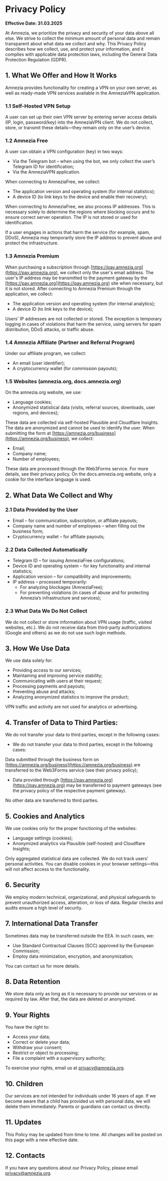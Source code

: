 # Privacy Policy
**Effective Date: 31.03.2025**

At Amnezia, we prioritize the privacy and security of your data above all else. We strive to collect the minimum amount of personal data and remain transparent about what data we collect and why. This Privacy Policy describes how we collect, use, and protect your information, and it complies with applicable data protection laws, including the General Data Protection Regulation (GDPR).

## 1. What We Offer and How It Works
Amnezia provides functionality for creating a VPN on your own server, as well as ready-made VPN services available in the AmneziaVPN application.

### 1.1 Self-Hosted VPN Setup
A user can set up their own VPN server by entering server access details (IP, login, password/key) into the AmneziaVPN client. We do not collect, store, or transmit these details—they remain only on the user’s device.

### 1.2 Amnezia Free
A user can obtain a VPN configuration (key) in two ways:
- Via the Telegram bot – when using the bot, we only collect the user’s Telegram ID for identification;
- Via the AmneziaVPN application.

When connecting to AmneziaFree, we collect:
- The application version and operating system (for internal statistics);
- A device ID (to link keys to the device and enable their recovery);

When connecting to AmneziaFree, we also process IP addresses. This is necessary solely to determine the regions where blocking occurs and to ensure correct server operation. The IP is not stored or used for identification.

If a user engages in actions that harm the service (for example, spam, DDoS), Amnezia may temporarily store the IP address to prevent abuse and protect the infrastructure.

### 1.3 Amnezia Premium
When purchasing a subscription through [https://pay.amnezia.org](https://pay.amnezia.org), we collect only the user's email address. The user's IP address may be transmitted to the payment gateway by the [https://pay.amnezia.org](https://pay.amnezia.org) site when necessary, but it is not stored. 
After connecting to Amnezia Premium through the application, we collect:
- The application version and operating system (for internal analytics);
- A device ID (to link keys to the device);

Users' IP addresses are not collected or stored. The exception is temporary logging in cases of violations that harm the service, using servers for spam distribution, DDoS attacks, or traffic abuse.

### 1.4 Amnezia Affiliate (Partner and Referral Program)
Under our affiliate program, we collect:
- An email (user identifier);
- A cryptocurrency wallet (for commission payouts);

### 1.5 Websites (amnezia.org, docs.amnezia.org)
On the amnezia.org website, we use:
- Language cookies;
- Anonymized statistical data (visits, referral sources, downloads, user regions, and devices);

These data are collected via self-hosted Plausible and Cloudflare Insights. The data are anonymized and cannot be used to identify the user.
When submitting the form at [https://amnezia.org/business](https://amnezia.org/business), we collect:
- Email;
- Company name;
- Number of employees;

These data are processed through the Web3Forms service. For more details, see their privacy policy.
On the docs.amnezia.org website, only a cookie for the interface language is used.

## 2. What Data We Collect and Why

### 2.1 Data Provided by the User
- Email – for communication, subscription, or affiliate payouts;
- Company name and number of employees – when filling out the business form;
- Cryptocurrency wallet – for affiliate payouts;

### 2.2 Data Collected Automatically
- Telegram ID – for issuing AmneziaFree configurations;
- Device ID and operating system – for key functionality and internal statistics;
- Application version – for compatibility and improvements;
- IP address – processed temporarily:
  - For analyzing blockages (AmneziaFree);
  - For preventing violations (in cases of abuse and for protecting Amnezia’s infrastructure and services);

### 2.3 What Data We Do Not Collect
We do not collect or store information about VPN usage (traffic, visited websites, etc.).
We do not receive data from third-party authorizations (Google and others) as we do not use such login methods.

## 3. How We Use Data
We use data solely for:
- Providing access to our services;
- Maintaining and improving service stability;
- Communicating with users at their request;
- Processing payments and payouts;
- Preventing abuse and attacks;
- Analyzing anonymized statistics to improve the product;

VPN traffic and activity are not used for analytics or advertising.

## 4. Transfer of Data to Third Parties:
We do not transfer your data to third parties, except in the following cases:
- We do not transfer your data to third parties, except in the following cases:

Data submitted through the business form on [https://amnezia.org/business](https://amnezia.org/business) are transferred to the Web3Forms service (see their privacy policy);
- Data provided through [https://pay.amnezia.org](https://pay.amnezia.org) may be transferred to payment gateways (see the privacy policy of the respective payment gateway).

No other data are transferred to third parties.

## 5. Cookies and Analytics
We use cookies only for the proper functioning of the websites:
- Language settings (cookies);
- Anonymized analytics via Plausible (self-hosted) and Cloudflare Insights;

Only aggregated statistical data are collected. We do not track users’ personal activities.
You can disable cookies in your browser settings—this will not affect access to the functionality.

## 6. Security
We employ modern technical, organizational, and physical safeguards to prevent unauthorized access, alteration, or loss of data. Regular checks and audits ensure a high level of security.

## 7. International Data Transfer
Sometimes data may be transferred outside the EEA. In such cases, we:
- Use Standard Contractual Clauses (SCC) approved by the European Commission;
- Employ data minimization, encryption, and anonymization;

You can contact us for more details.

## 8. Data Retention
We store data only as long as it is necessary to provide our services or as required by law. After that, the data are deleted or anonymized.

## 9. Your Rights
You have the right to:
- Access your data;
- Correct or delete your data;
- Withdraw your consent;
- Restrict or object to processing;
- File a complaint with a supervisory authority;

To exercise your rights, email us at privacy@amnezia.org.

## 10. Children
Our services are not intended for individuals under 16 years of age. If we become aware that a child has provided us with personal data, we will delete them immediately. Parents or guardians can contact us directly.

## 11. Updates
This Policy may be updated from time to time. All changes will be posted on this page with a new effective date.

## 12. Contacts
If you have any questions about our Privacy Policy, please email privacy@amnezia.org.